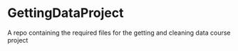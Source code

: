GettingDataProject
==================

A repo containing the required files for the getting and cleaning data course project
